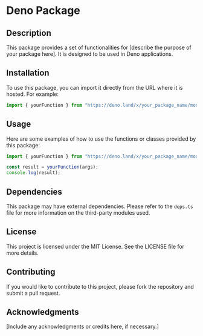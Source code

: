 # Deno Package

## Description
This package provides a set of functionalities for [describe the purpose of your package here]. It is designed to be used in Deno applications.

## Installation
To use this package, you can import it directly from the URL where it is hosted. For example:

```typescript
import { yourFunction } from "https://deno.land/x/your_package_name/mod.ts";
```

## Usage
Here are some examples of how to use the functions or classes provided by this package:

```typescript
import { yourFunction } from "https://deno.land/x/your_package_name/mod.ts";

const result = yourFunction(args);
console.log(result);
```

## Dependencies
This package may have external dependencies. Please refer to the `deps.ts` file for more information on the third-party modules used.

## License
This project is licensed under the MIT License. See the LICENSE file for more details.

## Contributing
If you would like to contribute to this project, please fork the repository and submit a pull request. 

## Acknowledgments
[Include any acknowledgments or credits here, if necessary.]